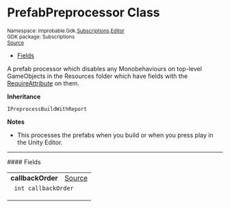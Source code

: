 
# PrefabPreprocessor Class
<sup>
Namespace: Improbable.Gdk.<a href="{{urlRoot}}/api/subscriptions-index">Subscriptions</a>.<a href="{{urlRoot}}/api/subscriptions/editor-index">Editor</a><br/>
GDK package: Subscriptions<br/>
<a href="https://www.github.com/spatialos/gdk-for-unity/blob/84243525d98aff511e7aa1f7703c37347017e386/workers/unity/Packages/com.improbable.gdk.core/Subscriptions/Editor/Prefabs/PrefabPreprocessor.cs/#L20">Source</a>
<style>
a code {
                    padding: 0em 0.25em!important;
}
code {
                    background-color: #ffffff!important;
}
</style>
</sup>
<nav id="pageToc" class="page-toc"><ul><li><a href="#fields">Fields</a>
</ul></nav>

</p>



<p>A prefab processor which disables any Monobehaviours on top-level GameObjects in the Resources folder which have fields with the <a href="{{urlRoot}}/api/subscriptions/require-attribute">RequireAttribute</a> on them. </p>



</p>

<b>Inheritance</b>

<code>IPreprocessBuildWithReport</code>


</p>

<b>Notes</b>

- This processes the prefabs when you build or when you press play in the Unity Editor. 





</p>
<hr style="width:100%; border-top-color:#d8d8d8" />
#### Fields


</p>




<table width="100%">
    <tr>
        <td style="border-right:none"><b>callbackOrder</b></td>
        <td style="border-left:none; text-align:right"><a href="https://www.github.com/spatialos/gdk-for-unity/blob/84243525d98aff511e7aa1f7703c37347017e386/workers/unity/Packages/com.improbable.gdk.core/Subscriptions/Editor/Prefabs/PrefabPreprocessor.cs/#L23">Source</a></td>
    </tr>
    <tr>
        <td colspan="2">
<code> int callbackOrder</code></p>


</td>
    </tr>
</table>










